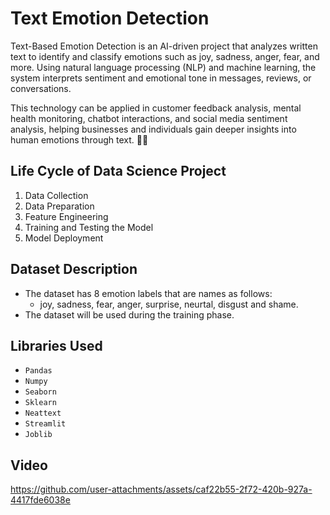 # **Text Emotion Detection**

Text-Based Emotion Detection is an AI-driven project that analyzes written text to identify and classify emotions such as joy, sadness, anger, fear, and more. Using natural language processing (NLP) and machine learning, the system interprets sentiment and emotional tone in messages, reviews, or conversations.

This technology can be applied in customer feedback analysis, mental health monitoring, chatbot interactions, and social media sentiment analysis, helping businesses and individuals gain deeper insights into human emotions through text. 🚀💡

## Life Cycle of Data Science Project
1. Data Collection
2. Data Preparation
3. Feature Engineering
4. Training and Testing the Model
5. Model Deployment

## Dataset Description 

- The dataset has 8 emotion labels that are names as follows:
  - joy, sadness, fear, anger, surprise, neurtal, disgust and shame.
- The dataset will be used during the training phase.

## Libraries Used

- `Pandas`
- `Numpy`
- `Seaborn`
- `Sklearn`
- `Neattext`
- `Streamlit`
- `Joblib`

## Video

https://github.com/user-attachments/assets/caf22b55-2f72-420b-927a-4417fde6038e



